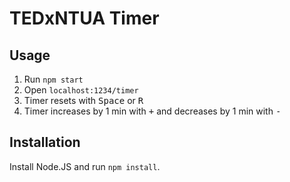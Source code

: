 # TEDxNTUA Timer

## Usage
1. Run `npm start`
2. Open `localhost:1234/timer`
3. Timer resets with <kbd>Space</kbd> or <kbd>R</kbd>
4. Timer increases by 1 min with <kbd>+</kbd> and decreases by 1 min with <kbd>-</kbd>

## Installation
Install Node.JS and run `npm install`.